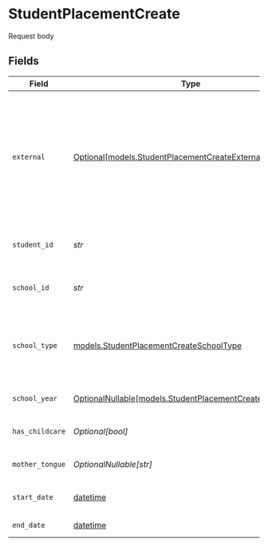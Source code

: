 # StudentPlacementCreate

Request body


## Fields

| Field                                                                                                                                                                                     | Type                                                                                                                                                                                      | Required                                                                                                                                                                                  | Description                                                                                                                                                                               | Example                                                                                                                                                                                   |
| ----------------------------------------------------------------------------------------------------------------------------------------------------------------------------------------- | ----------------------------------------------------------------------------------------------------------------------------------------------------------------------------------------- | ----------------------------------------------------------------------------------------------------------------------------------------------------------------------------------------- | ----------------------------------------------------------------------------------------------------------------------------------------------------------------------------------------- | ----------------------------------------------------------------------------------------------------------------------------------------------------------------------------------------- |
| `external`                                                                                                                                                                                | [Optional[models.StudentPlacementCreateExternal]](../models/studentplacementcreateexternal.md)                                                                                            | :heavy_minus_sign:                                                                                                                                                                        | ExternalRequest is the External-object used on Update and Create operations, since it should only be allowed to set SourceID for the student placement, the Source-field is not included. | {<br/>"sourceID": "12345678"<br/>}                                                                                                                                                        |
| `student_id`                                                                                                                                                                              | *str*                                                                                                                                                                                     | :heavy_check_mark:                                                                                                                                                                        | The ID of the student the placement belongs to                                                                                                                                            | 123e4567-e89b-12d3-a456-426614174000                                                                                                                                                      |
| `school_id`                                                                                                                                                                               | *str*                                                                                                                                                                                     | :heavy_check_mark:                                                                                                                                                                        | The ID of the school the student is placed in                                                                                                                                             | 123e4567-e89b-12d3-a456-426614174000                                                                                                                                                      |
| `school_type`                                                                                                                                                                             | [models.StudentPlacementCreateSchoolType](../models/studentplacementcreateschooltype.md)                                                                                                  | :heavy_check_mark:                                                                                                                                                                        | The school type for the student, if not provided on Create, the school type will be fetched from the school.                                                                              | GR                                                                                                                                                                                        |
| `school_year`                                                                                                                                                                             | [OptionalNullable[models.StudentPlacementCreateSchoolYear]](../models/studentplacementcreateschoolyear.md)                                                                                | :heavy_minus_sign:                                                                                                                                                                        | The school year the student is placed in                                                                                                                                                  | 1                                                                                                                                                                                         |
| `has_childcare`                                                                                                                                                                           | *Optional[bool]*                                                                                                                                                                          | :heavy_minus_sign:                                                                                                                                                                        | Whether the student has childcare                                                                                                                                                         | true                                                                                                                                                                                      |
| `mother_tongue`                                                                                                                                                                           | *OptionalNullable[str]*                                                                                                                                                                   | :heavy_minus_sign:                                                                                                                                                                        | The mother tongue of the student                                                                                                                                                          | SWE                                                                                                                                                                                       |
| `start_date`                                                                                                                                                                              | [datetime](https://docs.python.org/3/library/datetime.html#datetime-objects)                                                                                                              | :heavy_check_mark:                                                                                                                                                                        | The start date of the placement                                                                                                                                                           | 2024-08-01                                                                                                                                                                                |
| `end_date`                                                                                                                                                                                | [datetime](https://docs.python.org/3/library/datetime.html#datetime-objects)                                                                                                              | :heavy_minus_sign:                                                                                                                                                                        | The end date of the placement                                                                                                                                                             | 2025-08-01                                                                                                                                                                                |